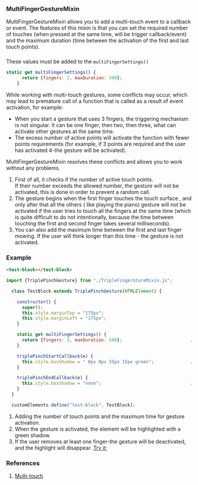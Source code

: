 ### MultiFingerGestureMixin
MultiFingerGestureMixin allows you to add a multi-touch event to a callback or event. The features of this mixin
is that you can set the required number of touches (when pressed at the same time, will be trigger callback/event) and the maximum duration
(time between the activation of the first and last touch points). 
###

These values must be added to the `multiFingerSettings()`
```javascript
static get multiFingerSettings() {
      return {fingers: 3, maxDuration: 500};
    }
```
While working with multi-touch gestures, some conflicts may occur, which may lead to premature call 
of a function that is called as a result of event activation, for example:
* When you start a gesture that uses 3 fingers, the triggering mechanism is not singular. It can be one finger, then two, then three, 
what can activate other gestures at the same time.
* The excess number of active points will activate the function with fewer points requirements
(for example, if 3 points are required and the user has activated 4-the gesture will be activated).

MultiFingerGestureMixin resolves these conflicts and allows you to work without any problems.

1. First of all, it checks if the number of active touch points.<br>
If their number exceeds the allowed number, the gesture will not be activated, this is done in order to prevent a random call.
2. The gesture begins when the first finger touches the touch surface , and only after that all the others ( like playing the piano)
gesture will not be activated if the user tries to touch all the fingers at the same time (which is quite difficult to do not
intentionally, because the time between touching the first and second finger takes several milliseconds).
3. You can also add the maximum time between the first and last finger mowing. 
If the user will think longer than this time - the gesture is not activated.
### Example
```html
<test-block></test-block>
```

```javascript
import {TriplePinchGesture} from "./TripleFingerGtureMixin.js";

  class TestBlock extends TriplePinchGesture(HTMLElement) {

    constructor() {
      super();
      this.style.marginTop = "175px";
      this.style.marginLeft = "175px";
    }

    static get multiFingerSettings() {
      return {fingers: 3, maxDuration: 500};                          //[1]
    }

    triplePinchStartCallback(e) {
      this.style.boxShadow = " 0px 0px 55px 15px green";              //[2]
    }

    triplePinchEndCallback(e) {
      this.style.boxShadow = "none";                                  //[3]
    }
  }

  customElements.define("test-block", TestBlock);
```
1. Adding the number of touch points and the maximum time for gesture activation.
2. When the gesture is activated, the element will be highlighted with a green shadow.
3. If the user removes at least one finger-the gesture will be deactivated, and the highlight will disappear.
[Try it](https://rawgit.com/Halochkin/Components/master/Gestures/MultiFingerGestureMixin/test/index.html);

### References
1. [Multi-touch](https://en.wikipedia.org/wiki/Multi-touch)


